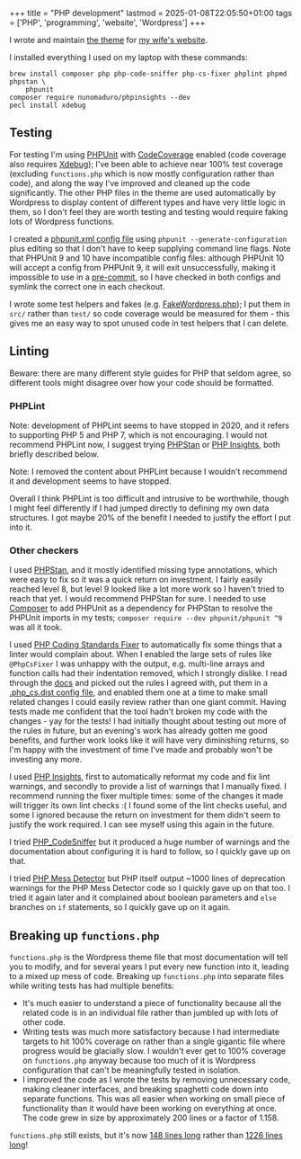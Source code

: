 +++
title = "PHP development"
lastmod = 2025-01-08T22:05:50+01:00
tags = ['PHP', 'programming', 'website', 'Wordpress']
+++

I wrote and maintain [the theme](https://github.com/tobinjt/ariane-theme) for
[my wife's website](https://www.arianetobin.ie/).

I installed everything I used on my laptop with these commands:

```shell
brew install composer php php-code-sniffer php-cs-fixer phplint phpmd phpstan \
    phpunit
composer require nunomaduro/phpinsights --dev
pecl install xdebug
```

## Testing

For testing I'm using [PHPUnit](https://phpunit.de/index.html) with
[CodeCoverage](https://github.com/sebastianbergmann/php-code-coverage) enabled
(code coverage also requires [Xdebug](https://xdebug.org/)); I've been able to
achieve near 100% test coverage (excluding `functions.php` which is now mostly
configuration rather than code), and along the way I've improved and cleaned up
the code significantly. The other PHP files in the theme are used automatically
by Wordpress to display content of different types and have very little logic in
them, so I don't feel they are worth testing and testing would require faking
lots of Wordpress functions.

I created a [phpunit.xml config
file](https://github.com/tobinjt/ariane-theme/blob/master/phpunit-10.xml) using
`phpunit --generate-configuration` plus editing so that I don't have to keep
supplying command line flags. Note that PHPUnit 9 and 10 have incompatible
config files: although PHPUnit 10 will accept a config from PHPUnit 9, it will
exit unsuccessfully, making it impossible to use in a
[pre-commit](https://www.johntobin.ie/blog/git-pre-commits/), so I have checked
in both configs and symlink the correct one in each checkout.

I wrote some test helpers and fakes (e.g.
[FakeWordpress.php](https://github.com/tobinjt/ariane-theme/blob/master/src/FakeWordpress.php));
I put them in `src/` rather than `test/` so code coverage would be measured for
them - this gives me an easy way to spot unused code in test helpers that I can
delete.

## Linting

Beware: there are many different style guides for PHP that seldom agree, so
different tools might disagree over how your code should be formatted.

### PHPLint

Note: development of PHPLint seems to have stopped in 2020, and it refers to
supporting PHP 5 and PHP 7, which is not encouraging.  I would not recommend
PHPLint now, I suggest trying [PHPStan](https://phpstan.org/) or [PHP
Insights](https://github.com/nunomaduro/phpinsights), both briefly described
below.

Note: I removed the content about PHPLint because I wouldn't recommend it and
development seems to have stopped.

Overall I think PHPLint is too difficult and intrusive to be worthwhile, though
I might feel differently if I had jumped directly to defining my own data
structures. I got maybe 20% of the benefit I needed to justify the effort I put
into it.

### Other checkers

I used [PHPStan](https://phpstan.org/), and it mostly identified missing type
annotations, which were easy to fix so it was a quick return on investment. I
fairly easily reached level 8, but level 9 looked like a lot more work so I
haven't tried to reach that yet. I would recommend PHPStan for sure. I needed to
use [Composer](https://getcomposer.org/) to add PHPUnit as a dependency for
PHPStan to resolve the PHPUnit imports in my tests; `composer require --dev
phpunit/phpunit ^9` was all it took.

I used [PHP Coding Standards Fixer](https://cs.symfony.com/) to automatically
fix some things that a linter would complain about. When I enabled the large
sets of rules like `@PhpCsFixer` I was unhappy with the output, e.g. multi-line
arrays and function calls had their indentation removed, which I strongly
dislike. I read through the [docs](https://cs.symfony.com/#usage) and picked out
the rules I agreed with, put them in a [.php_cs.dist config
file](https://github.com/tobinjt/ariane-theme/blob/master/.php_cs.dist), and
enabled them one at a time to make small related changes I could easily review
rather than one giant commit. Having tests made me confident that the tool
hadn't broken my code with the changes - yay for the tests! I had initially
thought about testing out more of the rules in future, but an evening's work has
already gotten me good benefits, and further work looks like it will have very
diminishing returns, so I'm happy with the investment of time I've made and
probably won't be investing any more.

I used [PHP Insights](https://github.com/nunomaduro/phpinsights), first to
automatically reformat my code and fix lint warnings, and secondly to provide a
list of warnings that I manually fixed.  I recommend running the fixer multiple
times: some of the changes it made will trigger its own lint checks :(  I found
some of the lint checks useful, and some I ignored because the return on
investment for them didn't seem to justify the work required.  I can see myself
using this again in the future.

I tried [PHP_CodeSniffer](https://github.com/squizlabs/PHP_CodeSniffer) but it
produced a huge number of warnings and the documentation about configuring it is
hard to follow, so I quickly gave up on that.

I tried [PHP Mess Detector](https://phpmd.org/) but PHP itself output ~1000
lines of deprecation warnings for the PHP Mess Detector code so I quickly gave
up on that too. I tried it again later and it complained about boolean
parameters and `else` branches on `if` statements, so I quickly gave up on it
again.

## Breaking up `functions.php`

`functions.php` is the Wordpress theme file that most documentation will tell
you to modify, and for several years I put every new function into it, leading
to a mixed up mess of code. Breaking up `functions.php` into separate files
while writing tests has had multiple benefits:

- It's much easier to understand a piece of functionality because all the
  related code is in an individual file rather than jumbled up with lots of
  other code.
- Writing tests was much more satisfactory because I had intermediate targets to
  hit 100% coverage on rather than a single gigantic file where progress would
  be glacially slow. I wouldn't ever get to 100% coverage on `functions.php`
  anyway because too much of it is Wordpress configuration that can't be
  meaningfully tested in isolation.
- I improved the code as I wrote the tests by removing unnecessary code, making
  cleaner interfaces, and breaking spaghetti code down into separate functions.
  This was all easier when working on small piece of functionality than it would
  have been working on everything at once. The code grew in size by
  approximately 200 lines or a factor of 1.158.

`functions.php` still exists, but it's now [148 lines
long](https://github.com/tobinjt/ariane-theme/blob/b7f481a3d4d988f055493fb73b15830e4b6fb025/functions.php)
rather than [1226 lines
long](https://github.com/tobinjt/ariane-theme/blob/4ad3e162332f156241a0190bf5f360e1c75692b6/functions.php)!
